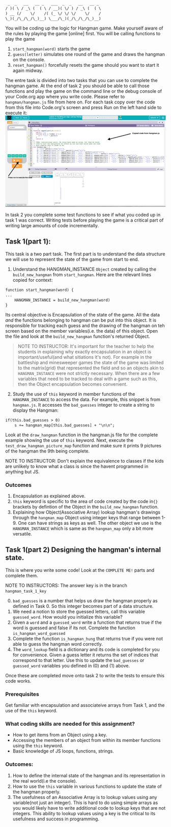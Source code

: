 
```
 _  _   __   __ _   ___  _  _   __   __ _
/ )( \ / _\ (  ( \ / __)( \/ ) / _\ (  ( \
) __ (/    \/    /( (_ \/ \/ \/    \/    /
\_)(_/\_/\_/\_)__) \___/\_)(_/\_/\_/\_)__)
```

You will be coding up the logic for Hangman game. Make yourself aware of the rules by playing the game [online] first.
You will be calling functions to play the game
1. `start_hangman(word)` starts the game
2. `guess(letter)` simulates one round of the game and draws the hangman on the console.
3. `reset_hangman()` forcefully resets the game should you want to start it again midway.

The entre task is divided into two tasks that you can use to complete the hangman game. At the end of task 2 you should be able to call those functions and play the game on the command line or the debug console of your Code.org app where you write code. Please refer to `hangman/hangman.js` file from here on. For each task copy over the code from this file into Code.org's screen and press Run on the left hand side to execute it:
![Code.org execution](codedotorg.png)

In task 2 you complete some test functions to see if what you coded up in task 1 was correct. Writing tests before playing the game is a critical part of writing large amounts of code incrementally.

## Task 1(part 1):
This task is a two part task. The first part is to understand the data structure we will use to represent the state of the game from start to end.
1. Understand the HANGMAN_INSTANCE `Object` created by calling the `build_new_hangman` from `start_hangman`. Here are the relevant lines copied for context:
```
function start_hangman(word) {
...
    HANGMAN_INSTANCE = build_new_hangman(word)
}
```
Its central objective is Encapsulation of the state of the game. All the data *and* the functions belonging to hangman can be put into this object. It is responsible for tracking each guess and the drawing of the hangman on teh screen based on the member variables(i.e. the data) of this object. Open the file and look at the `build_new_hangman` function's returned Object.

> NOTE TO INSTRUCTOR: It's important for the teacher to help the students in explaining why exactly encapsulation in an object is important/useful(and what sitiations it's not). For example in the battleship and minesweeper games the state of the game was limited to the matrix(grid) that represented the field and so an objects akin to `HANGMAN_INSTANCE` were not strictly necessary. When there are a few variables that need to be tracked to deal with a game such as this, then the Object encapsulation becomes convenient.

2. Study the use of `this` keyword in member functions of the `HANGMAN_INSTANCE` to access the data. For example, this snippet is from `hangman.js`. It accesses the `bad_guesses` integer to create a string to display the Hangman:
```
if(this.bad_guesses > 0)
    s += hangman_map[this.bad_guesses] + "\n\n";
```
Look at the `draw_hangman` function in the hangman.js file for the complete example showing the use of `this` keyword. Next, execute the `test_draw_hangman_picture_map` function and make sure it prints 9 pictures of the hangman the 9th being complete.

NOTE TO INSTRUCTOR: Don't explain the equivalence to classes if the kids are unlikely to know what a class is since the havent programmed in anything but JS.

### Outcomes
1. Encapsulation as explained above.
2. `this` keyword is specific to the area of code created by the code in`{}` brackets by defintion of the Object in the `build_new_hangman` function.
3. Explaining how Object(Associative Array) lookup hangman's drawings through the `hangman_map` Object using integer keys that range between 1-9. One can have strings as keys as well. The other object we use is the `HANGMAN_INSTANCE` which is same as the `hangman_map` only a bit more versatile.

## Task 1(part 2) Designing the hangman's internal state.
This is where you write some code! Look at the `COMPLETE ME!` parts and complete them.

NOTE TO INSTRUCTORS: The answer key is in the branch `hangman_task_1_key`

0. `bad_guesses` is a number that helps us draw the hangman properly as defined in Task 0. So this integer becomes part of a data structure.
1. We need a notion to store the guessed letters, call this variable `guessed_word`. How would you initialize this variable?
2. Given a `word` and a `guessed_word` write a function that returns true if the word is guessed and false if its not. Complete the function `is_hangman_word_guessed`
3. Complete the function `is_hangman_hung` that returns true if you were not able to guess the hangman word correctly.
4. The `word_lookup` field is a dictionary and its code is completed for you for convenience. Given a guess letter it returns the set of indices that correspond to that letter. Use this to update the `bad_guesses` or `guessed_word` variables you defined in (0) and (1) above.

Once these are completed move onto task 2 to write the tests to ensure this code works.

### Prerequisites
Get familiar with encapsulation and associateive arrays from Task 1, and the use of the  `this` keyword.

### What coding skills are needed for this assignment?
- How to get items from an Object using a key.
- Accessing the members of an object from within its member functions using the `this` keyword.
- Basic knowledge of JS loops, functions, strings.

### Outcomes:
1. How to define the internal state of the hangman and its representation in the real world(i.e the console).
2. How to use the `this` variable in various functions to update the state of the hangman properly.
3. The usefulness of an Associative Array is to lookup values using any variable(not just an integer). This is hard to do using simple arrays as you would likely have to write additional code to lookup keys that are not integers. This ability to lookup values using a key is the critical to its usefulness and success in programming.
